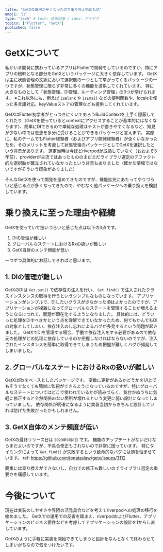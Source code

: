 ```yaml
---
title: "GetXの運用が辛くなったので乗り換え始めた話"
emoji: "🚀"
type: "tech" # tech: 技術記事 / idea: アイデア
topics: ["Flutter", "GetX"]
published: false
---
```


# GetXについて
私がいま開発に携わっているアプリはFlutterで開発をしているのですが、特にアプリの根幹となる部分をGetXというパッケージに大きく依存しています。
GetXは主に状態管理の文脈において選択肢の一つとして挙がってくるパッケージの一つですが、状態管理に限らず非常に多くの機能を提供してくれています。
特に大きなものとして「状態管理、DI管理、ルーティング管理」の3つが挙げられます。
※これ以外にも、例えば  `isBlank` や `isEmail` などの便利関数や、localeを使った多言語対応、keyValueストアの管理なども提供してくれています。

GetXはFlutter初学者がとっつきにくいであろうBuildContextを上手く隠蔽してくれたり（GetXを使っているとcontextにアクセスすることが基本的にはなくなります）、簡単にDIできるので単純な処理はテストが書きやすくなるなど、知見が少ない中では恩恵を多分に受けることができるパッケージと言えます。
実際に、私のチームでもFlutter経験者（およびアプリ開発経験者）が全くいなかったため、そのメリットを考慮して状態管理のパッケージとしてGetXを選択したという背景があります。
選定当時は今ほどriverpodが成熟していなく（おおよそ3年前）、providerが主流ではあったもののまだまだライブラリ選定のデファクト的な選択肢が確立されていなかったという背景もありました（確かな情報ではないですがそういう印象がありました）

そんなGetXを使って開発を進めてきたのですが、機能拡充にあたってやりづらいと感じる点が多くなってきたので、やむなく他パッケージへの乗り換えを検討しています。

# 乗り換えに至った理由や経緯
GetXを使っていて扱いづらいと感じた点は以下の3点です。
1. DIの管理が難しい
2. グローバルなステートにおけるRxの扱いが難しい
3. GetX自体のメンテ頻度が低い

一つずつ具体的にお話しできればと思います。

## 1. DIの管理が難しい
GetXのDIは `Get.put()` で依存性の注入を行い、 `Get.find()` で注入されたクラスインスタンスの取得を行うというシンプルなものになっています。
アプリケーションがシンプルで、DIしたいクラスが少なかった頃はよかったのですが、アプリケーションが複雑になってグローバルなステートを管理することが増えるようになるにつれて、問題が顕在化するようになりました。
具体的には、どういった処理をDIすべきかという点を理解できていなかったため、何でもかんでもDIの対象としてしまい、依存注入のし忘れによるバグが多発するという問題が起きました。
GetXでDIを管理する場合、手動で依存注入をする必要があるので依存元の処理がどの処理に依存しているのか把握しなければならないのですが、注入されたインスタンスを簡単に取得できてしまうため把握が難しくバグが頻発してしまいました。

## 2. グローバルなステートにおけるRxの扱いが難しい
GetXはRxをベースとしたパッケージです。
変数に更新があるかどうかをUI上でもそうでなくても簡単に監視ができるようになっているのですが、特にグローバルなステートについてはどこで使われているかが読みづらく、気付かぬうちに気軽に修正すると全然関係のない箇所が壊れるという変更に弱い設計になってしまっていました。
依存関係が明確になるように実装当初からきちんと設計していれば防げた失敗だったかもしれません。

## 3. GetX自体のメンテ頻度が低い
GetXの最終リリース日は `2023年9月8日` です。
機能のアップデートがないだけならまだよいのですが、不具合修正もされないので非常に困っています。
特にタイミングによって `Get.find()` が失敗するという致命的なバグには頭を悩ませています。
ref: https://github.com/jonataslaw/getx/issues/3112

簡単には乗り換えができないし、自力での修正も難しいのでライブラリ選定の重要さを痛感しています。

# 今後について
現在は実装のしやすさや界隈の活発具合などを考えてriverpodへの処理の移行を始めました。
GetXでの運用での反省を踏まえ、riverpodおよびFlutter、アプリケーションのビジネス要件などを考慮してアプリケーションの設計を1からし直しています。

GetXのように手軽に実装を開始できてしまうと設計をなんとなくで終わらせてしまいがちなので気をつけたいです。
